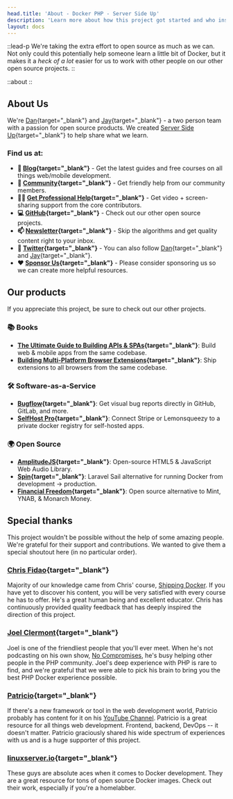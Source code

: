 ```yaml
---
head.title: 'About - Docker PHP - Server Side Up'
description: 'Learn more about how this project got started and who inspired it.'
layout: docs
---
```


::lead-p
We're taking the extra effort to open source as much as we can. Not only could this potentially help someone learn a little bit of Docker, but it makes it a *heck of a lot* easier for us to work with other people on our other open source projects.
::

::about
::

## About Us
We're [Dan](https://x.com/danpastori){target="_blank"} and [Jay](https://x.com/jaydrogers){target="_blank"} - a two person team with a passion for open source products. We created [Server Side Up](https://serversideup.net){target="_blank"} to help share what we learn.

### Find us at:

* **📖 [Blog](https://serversideup.net){target="_blank"}** - Get the latest guides and free courses on all things web/mobile development.
* **🙋 [Community](https://community.serversideup.net){target="_blank"}** - Get friendly help from our community members.
* **🤵‍♂️ [Get Professional Help](https://serversideup.net/professional-support){target="_blank"}** - Get video + screen-sharing support from the core contributors.
* **💻 [GitHub](https://github.com/serversideup){target="_blank"}** - Check out our other open source projects.
* **📫 [Newsletter](https://serversideup.net/subscribe){target="_blank"}** - Skip the algorithms and get quality content right to your inbox.
* **🐥 [Twitter](https://x.com/serversideup){target="_blank"}** - You can also follow [Dan](https://x.com/danpastori){target="_blank"} and [Jay](https://x.com/jaydrogers){target="_blank"}.
* **❤️ [Sponsor Us](https://github.com/sponsors/serversideup){target="_blank"}** - Please consider sponsoring us so we can create more helpful resources.

## Our products
If you appreciate this project, be sure to check out our other projects.

### 📚 Books
- **[The Ultimate Guide to Building APIs & SPAs](https://serversideup.net/ultimate-guide-to-building-apis-and-spas-with-laravel-and-nuxt3/){target="_blank"}**: Build web & mobile apps from the same codebase.
- **[Building Multi-Platform Browser Extensions](https://serversideup.net/building-multi-platform-browser-extensions/){target="_blank"}**: Ship extensions to all browsers from the same codebase.

### 🛠️ Software-as-a-Service
- **[Bugflow](https://bugflow.io/){target="_blank"}**: Get visual bug reports directly in GitHub, GitLab, and more.
- **[SelfHost Pro](https://selfhostpro.com/){target="_blank"}**: Connect Stripe or Lemonsqueezy to a private docker registry for self-hosted apps.

### 🌍 Open Source
- **[AmplitudeJS](https://serversideup.net/open-source/amplitudejs){target="_blank"}**: Open-source HTML5 & JavaScript Web Audio Library.
- **[Spin](https://serversideup.net/open-source/spin/){target="_blank"}**: Laravel Sail alternative for running Docker from development → production.
- **[Financial Freedom](https://github.com/serversideup/financial-freedom){target="_blank"}**: Open source alternative to Mint, YNAB, & Monarch Money.

## Special thanks
This project wouldn't be possible without the help of some amazing people. We're grateful for their support and contributions. We wanted to give them a special shoutout here (in no particular order).

### [Chris Fidao](https://github.com/fideloper){target="_blank"}
Majority of our knowledge came from Chris' course, [Shipping Docker](https://serversforhackers.com/shipping-docker). If you have yet to discover his content, you will be very satisfied with every course he has to offer. He's a great human being and excellent educator. Chris has continuously provided quality feedback that has deeply inspired the direction of this project.

### [Joel Clermont](https://github.com/joelclermont/){target="_blank"}
Joel is one of the friendliest people that you'll ever meet. When he's not podcasting on his own show, [No Compromises](https://show.nocompromises.io/), he's busy helping other people in the PHP community. Joel's deep experience with PHP is rare to find, and we're grateful that we were able to pick his brain to bring you the best PHP Docker experience possible.

### [Patricio](https://github.com/ijpatricio){target="_blank"}
If there's a new framework or tool in the web development world, Patricio probably has content for it on his [YouTube Channel](https://www.youtube.com/@PatricioOnCode). Patricio is a great resource for all things web development. Frontend, backend, DevOps -- it doesn't matter. Patricio graciously shared his wide spectrum of experiences with us and is a huge supporter of this project.

### [linuxserver.io](https://www.linuxserver.io/){target="_blank"}
These guys are absolute aces when it comes to Docker development. They are a great resource for tons of open source Docker images. Check out their work, especially if you're a homelabber.